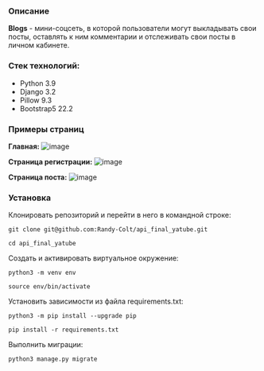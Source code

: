 ### Описание

**Blogs** - мини-соцсеть, в которой пользователи могут выкладывать свои посты, оставлять к ним комментарии и отслеживать свои посты в личном кабинете.


### Стек технологий:

- Python 3.9
- Django 3.2
- Pillow 9.3
- Bootstrap5 22.2


### Примеры страниц

**Главная:**
![image](https://github.com/Randy-Colt/blogicum/assets/145157078/0e7d8e07-5f1a-4180-b5c8-7e0a31dba2cf)

**Страница регистрации:**
![image](https://github.com/Randy-Colt/blogicum/assets/145157078/edd1f615-27ef-4c4e-acd6-c666b2b0d588)

**Страница поста:**
![image](https://github.com/Randy-Colt/blogicum/assets/145157078/d831a5db-7de7-45ea-88d0-31c993b10470)



### Установка

Клонировать репозиторий и перейти в него в командной строке:

```
git clone git@github.com:Randy-Colt/api_final_yatube.git
```

```
cd api_final_yatube
```

Cоздать и активировать виртуальное окружение:

```
python3 -m venv env
```

```
source env/bin/activate
```

Установить зависимости из файла requirements.txt:

```
python3 -m pip install --upgrade pip
```

```
pip install -r requirements.txt
```

Выполнить миграции:

```
python3 manage.py migrate
```
